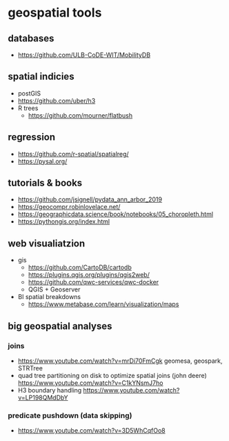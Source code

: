 # geospatial tools

## databases

- https://github.com/ULB-CoDE-WIT/MobilityDB

## spatial indicies

- postGIS
- https://github.com/uber/h3
- R trees
  - https://github.com/mourner/flatbush

## regression
- https://github.com/r-spatial/spatialreg/
- https://pysal.org/

## tutorials & books

- https://github.com/jsignell/pydata_ann_arbor_2019
- https://geocompr.robinlovelace.net/
- https://geographicdata.science/book/notebooks/05_choropleth.html
- https://pythongis.org/index.html

## web visualiatzion

- gis
  - https://github.com/CartoDB/cartodb
  - https://plugins.qgis.org/plugins/qgis2web/
  - https://github.com/qwc-services/qwc-docker
  - QGIS + Geoserver
- BI spatial breakdowns
  - https://www.metabase.com/learn/visualization/maps

## big geospatial analyses

### joins

- https://www.youtube.com/watch?v=mrDi70FmCgk geomesa, geospark, STRTree
- quad tree partitioning on disk to optimize spatial joins (john deere) https://www.youtube.com/watch?v=C1kYNsmJ7ho
- H3 boundary handling https://www.youtube.com/watch?v=LP198QMdDbY

### predicate pushdown (data skipping)

- https://www.youtube.com/watch?v=3D5WhCqfOo8
